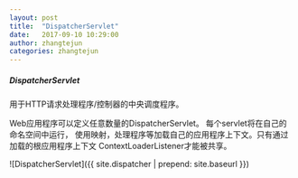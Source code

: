 ```yaml
---
layout: post
title:  "DispatcherServlet"
date:   2017-09-10 10:29:00
author: zhangtejun
categories: zhangtejun
---
```

##### DispatcherServlet
用于HTTP请求处理程序/控制器的中央调度程序。

Web应用程序可以定义任意数量的DispatcherServlet。 每个servlet将在自己的命名空间中运行，
使用映射，处理程序等加载自己的应用程序上下文。只有通过加载的根应用程序上下文 ContextLoaderListener才能被共享。

![DispatcherServlet]({{ site.dispatcher | prepend: site.baseurl }})
